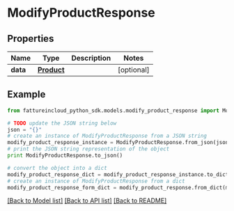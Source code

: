 # ModifyProductResponse


## Properties
Name | Type | Description | Notes
------------ | ------------- | ------------- | -------------
**data** | [**Product**](Product.md) |  | [optional] 

## Example

```python
from fattureincloud_python_sdk.models.modify_product_response import ModifyProductResponse

# TODO update the JSON string below
json = "{}"
# create an instance of ModifyProductResponse from a JSON string
modify_product_response_instance = ModifyProductResponse.from_json(json)
# print the JSON string representation of the object
print ModifyProductResponse.to_json()

# convert the object into a dict
modify_product_response_dict = modify_product_response_instance.to_dict()
# create an instance of ModifyProductResponse from a dict
modify_product_response_form_dict = modify_product_response.from_dict(modify_product_response_dict)
```
[[Back to Model list]](../README.md#documentation-for-models) [[Back to API list]](../README.md#documentation-for-api-endpoints) [[Back to README]](../README.md)


